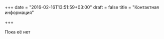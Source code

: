 +++
date = "2016-02-16T13:51:59+03:00"
draft = false
title = "Контактная информация"

+++

Пока её нет

